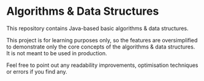 # Algorithms & Data Structures

This repository contains Java-based basic algorithms & data structures.

This project is for learning purposes only,
so the features are oversimplified to demonstrate only the core concepts of the algorithms & data structures.
It is not meant to be used in production.

Feel free to point out any readability improvements, optimisation techniques or errors if you find any.
